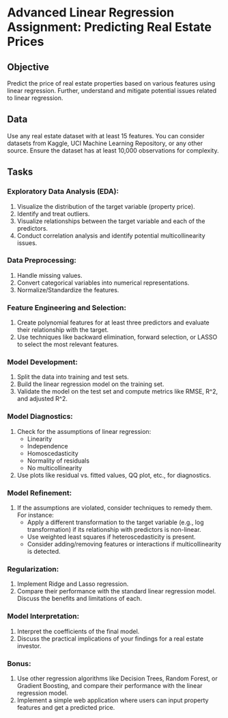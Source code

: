 # Advanced Linear Regression Assignment: Predicting Real Estate Prices

## Objective
Predict the price of real estate properties based on various features using linear regression. Further, understand and mitigate potential issues related to linear regression.

## Data
Use any real estate dataset with at least 15 features. You can consider datasets from Kaggle, UCI Machine Learning Repository, or any other source. Ensure the dataset has at least 10,000 observations for complexity.

## Tasks

### Exploratory Data Analysis (EDA):

1. Visualize the distribution of the target variable (property price).
2. Identify and treat outliers.
3. Visualize relationships between the target variable and each of the predictors.
4. Conduct correlation analysis and identify potential multicollinearity issues.

### Data Preprocessing:

1. Handle missing values.
2. Convert categorical variables into numerical representations.
3. Normalize/Standardize the features.

### Feature Engineering and Selection:

1. Create polynomial features for at least three predictors and evaluate their relationship with the target.
2. Use techniques like backward elimination, forward selection, or LASSO to select the most relevant features.

### Model Development:

1. Split the data into training and test sets.
2. Build the linear regression model on the training set.
3. Validate the model on the test set and compute metrics like RMSE, R^2, and adjusted R^2.

### Model Diagnostics:

1. Check for the assumptions of linear regression:
   - Linearity
   - Independence
   - Homoscedasticity
   - Normality of residuals
   - No multicollinearity
2. Use plots like residual vs. fitted values, QQ plot, etc., for diagnostics.

### Model Refinement:

1. If the assumptions are violated, consider techniques to remedy them. For instance:
   - Apply a different transformation to the target variable (e.g., log transformation) if its relationship with predictors is non-linear.
   - Use weighted least squares if heteroscedasticity is present.
   - Consider adding/removing features or interactions if multicollinearity is detected.

### Regularization:

1. Implement Ridge and Lasso regression.
2. Compare their performance with the standard linear regression model. Discuss the benefits and limitations of each.

### Model Interpretation:

1. Interpret the coefficients of the final model.
2. Discuss the practical implications of your findings for a real estate investor.

### Bonus:

1. Use other regression algorithms like Decision Trees, Random Forest, or Gradient Boosting, and compare their performance with the linear regression model.
2. Implement a simple web application where users can input property features and get a predicted price.
